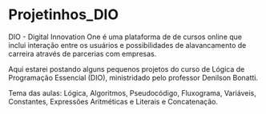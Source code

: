 # Projetinhos_DIO
DIO - Digital Innovation One é uma plataforma de de cursos online que inclui interação entre os usuários e possibilidades de alavancamento de carreira através de parcerias com empresas.

Aqui estarei postando alguns pequenos projetos do curso de Lógica de Programação Essencial (DIO), ministridado pelo professor Denilson Bonatti.

Tema das aulas: Lógica, Algoritmos, Pseudocódigo, Fluxograma, Variáveis, Constantes, Expressões Aritméticas e Literais e Concatenação.
